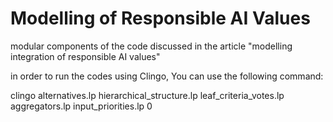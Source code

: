 # Modelling of Responsible AI Values

modular components of the code discussed in the article "modelling integration of responsible AI values"

in order to run the codes using Clingo, You can use the following command:

  clingo alternatives.lp hierarchical_structure.lp leaf_criteria_votes.lp aggregators.lp input_priorities.lp 0 

